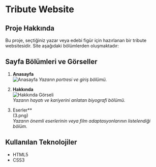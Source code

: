 # Tribute Website 

## Proje Hakkında
Bu proje, seçtiğiniz yazar veya edebi figür için hazırlanan bir tribute websitesidir. Site aşağıdaki bölümlerden oluşmaktadır:



## Sayfa Bölümleri ve Görseller

1. **Anasayfa**  
 ![Anasayfa](./github/1.png) 
   *Yazarın portresi ve giriş bölümü.*

2. **Hakkında**  
   ![Hakkında Görseli](.2.png)  
   *Yazarın hayatı ve kariyerini anlatan biyografi bölümü.*

3.  Eserler**  
   (3.png)  
   *Yazarın önemli eserlerinin veya film adaptasyonlarının listelendiği bölüm.*




## Kullanılan Teknolojiler
- HTML5  
- CSS3  







